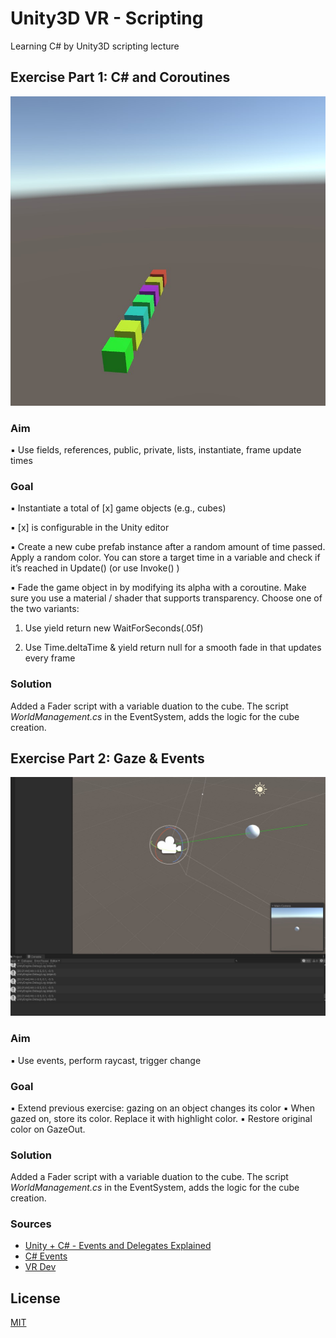 # Unity3D VR - Scripting
Learning C# by Unity3D scripting lecture

## Exercise Part 1: C# and Coroutines
![screenshot](Assets/Screenshots/exercise1.jpg)
### Aim
▪ Use fields, references, public, private, lists, instantiate,
frame update times

### Goal
▪ Instantiate a total of [x] game objects (e.g., cubes)

▪ [x] is configurable in the Unity editor

▪ Create a new cube prefab instance after a random amount of time passed. Apply a random color.
You can store a target time in a variable and check if it’s reached in Update() (or use Invoke() )

▪ Fade the game object in by modifying its alpha with a coroutine.
Make sure you use a material / shader that supports transparency. Choose one of the two variants:

1. Use yield return new WaitForSeconds(.05f)
   
2. Use Time.deltaTime & yield return null for a smooth fade in that updates every frame

### Solution
Added a Fader script with a variable duation to the cube. The script _WorldManagement.cs_ in the EventSystem, 
adds the logic for the cube creation.


## Exercise Part 2: Gaze & Events
![screenshot](Assets/Screenshots/exercise2.jpg)

### Aim
▪ Use events, perform raycast, trigger change

### Goal
▪ Extend previous exercise: gazing on an object changes its color
▪ When gazed on, store its color. Replace it with highlight color.
▪ Restore original color on GazeOut.

### Solution
Added a Fader script with a variable duation to the cube. The script _WorldManagement.cs_ in the EventSystem,
adds the logic for the cube creation.

### Sources
* [Unity + C# - Events and Delegates Explained](https://www.youtube.com/watch?v=ihIOVj9t0_E&ab_channel=UnityChat)
* [C# Events](https://docs.microsoft.com/en-us/dotnet/csharp/events-overview)
* [VR Dev](https://www.coursera.org/learn/mobile-vr-app-development-unity/)

## License
[MIT](https://choosealicense.com/licenses/mit/)
